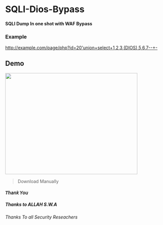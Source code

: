 # SQLI-Dios-Bypass
#### SQLI Dump In one shot with WAF Bypass

### Example
http://example.com/page/php?id=20'union+select+1,2,3,(DIOS),5,6,7--+-

## Demo

<img src="https://raw.githubusercontent.com/StarFord-NG/SQLI-Dios-Bypass/main/Screenshot_20211218-104626.png" width="420" height="320" />



> Download Manually

#### 𝘛𝘩𝘢𝘯𝘬 𝘠𝘰𝘶

##### Thanks to ALLAH S.W.A

###### Thanks To all Security Reseachers
